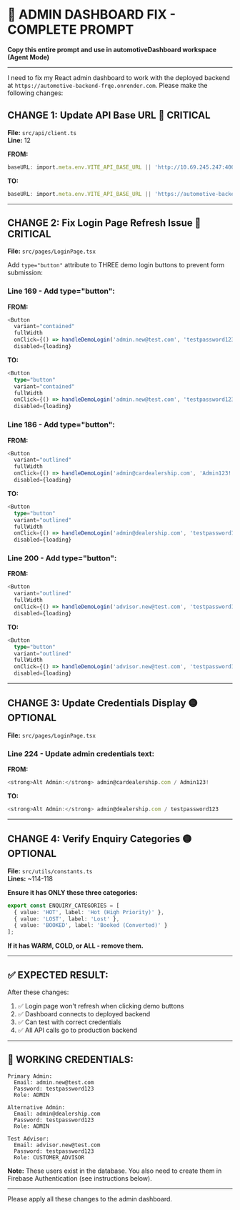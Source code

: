 # 🔧 ADMIN DASHBOARD FIX - COMPLETE PROMPT

**Copy this entire prompt and use in automotiveDashboard workspace (Agent Mode)**

---

I need to fix my React admin dashboard to work with the deployed backend at `https://automotive-backend-frqe.onrender.com`. Please make the following changes:

## **CHANGE 1: Update API Base URL** 🔴 CRITICAL

**File:** `src/api/client.ts`  
**Line:** 12

**FROM:**
```typescript
baseURL: import.meta.env.VITE_API_BASE_URL || 'http://10.69.245.247:4000/api',
```

**TO:**
```typescript
baseURL: import.meta.env.VITE_API_BASE_URL || 'https://automotive-backend-frqe.onrender.com/api',
```

---

## **CHANGE 2: Fix Login Page Refresh Issue** 🔴 CRITICAL

**File:** `src/pages/LoginPage.tsx`

Add `type="button"` attribute to THREE demo login buttons to prevent form submission:

### **Line 169 - Add type="button":**

**FROM:**
```typescript
<Button
  variant="contained"
  fullWidth
  onClick={() => handleDemoLogin('admin.new@test.com', 'testpassword123')}
  disabled={loading}
```

**TO:**
```typescript
<Button
  type="button"
  variant="contained"
  fullWidth
  onClick={() => handleDemoLogin('admin.new@test.com', 'testpassword123')}
  disabled={loading}
```

### **Line 186 - Add type="button":**

**FROM:**
```typescript
<Button
  variant="outlined"
  fullWidth
  onClick={() => handleDemoLogin('admin@cardealership.com', 'Admin123!')}
  disabled={loading}
```

**TO:**
```typescript
<Button
  type="button"
  variant="outlined"
  fullWidth
  onClick={() => handleDemoLogin('admin@dealership.com', 'testpassword123')}
  disabled={loading}
```

### **Line 200 - Add type="button":**

**FROM:**
```typescript
<Button
  variant="outlined"
  fullWidth
  onClick={() => handleDemoLogin('advisor.new@test.com', 'testpassword123')}
  disabled={loading}
```

**TO:**
```typescript
<Button
  type="button"
  variant="outlined"
  fullWidth
  onClick={() => handleDemoLogin('advisor.new@test.com', 'testpassword123')}
  disabled={loading}
```

---

## **CHANGE 3: Update Credentials Display** 🟡 OPTIONAL

**File:** `src/pages/LoginPage.tsx`

### **Line 224 - Update admin credentials text:**

**FROM:**
```typescript
<strong>Alt Admin:</strong> admin@cardealership.com / Admin123!
```

**TO:**
```typescript
<strong>Alt Admin:</strong> admin@dealership.com / testpassword123
```

---

## **CHANGE 4: Verify Enquiry Categories** 🟡 OPTIONAL

**File:** `src/utils/constants.ts`  
**Lines:** ~114-118

**Ensure it has ONLY these three categories:**

```typescript
export const ENQUIRY_CATEGORIES = [
  { value: 'HOT', label: 'Hot (High Priority)' },
  { value: 'LOST', label: 'Lost' },
  { value: 'BOOKED', label: 'Booked (Converted)' }
];
```

**If it has WARM, COLD, or ALL - remove them.**

---

## ✅ **EXPECTED RESULT:**

After these changes:
1. ✅ Login page won't refresh when clicking demo buttons
2. ✅ Dashboard connects to deployed backend
3. ✅ Can test with correct credentials
4. ✅ All API calls go to production backend

---

## 🔑 **WORKING CREDENTIALS:**

```
Primary Admin:
  Email: admin.new@test.com
  Password: testpassword123
  Role: ADMIN
  
Alternative Admin:
  Email: admin@dealership.com
  Password: testpassword123
  Role: ADMIN
  
Test Advisor:
  Email: advisor.new@test.com
  Password: testpassword123
  Role: CUSTOMER_ADVISOR
```

**Note:** These users exist in the database. You also need to create them in Firebase Authentication (see instructions below).

---

Please apply all these changes to the admin dashboard.

